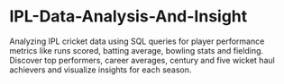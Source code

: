 # IPL-Data-Analysis-And-Insight
Analyzing IPL cricket data using SQL queries for player performance metrics like runs scored, batting average, bowling stats and fielding. Discover top performers, career averages, century and five wicket haul achievers and visualize insights for each season.
